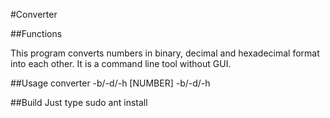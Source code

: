 #Converter

##Functions

This program converts numbers in binary, decimal and hexadecimal format into each other. It is a command line tool without GUI.

##Usage
converter -b/-d/-h [NUMBER] -b/-d/-h
  
##Build
Just type 
  sudo ant install

